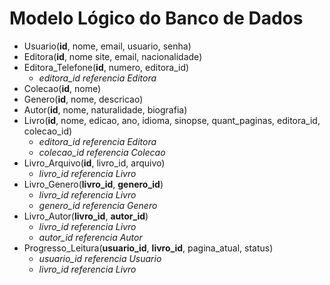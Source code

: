 # Modelo Lógico do Banco de Dados

- Usuario(**id**, nome, email, usuario, senha)
- Editora(**id**, nome site, email, nacionalidade)
- Editora_Telefone(**id**, numero, editora_id)
    - _editora_id referencia Editora_
- Colecao(**id**, nome)
- Genero(**id**, nome, descricao)
- Autor(**id**, nome, naturalidade, biografia)
- Livro(**id**, nome, edicao, ano, idioma, sinopse, quant_paginas, editora_id, colecao_id)
    - _editora_id referencia Editora_
    - _colecao_id referencia Colecao_
- Livro_Arquivo(**id**, livro_id, arquivo)
    - _livro_id referencia Livro_
- Livro_Genero(**livro_id**, **genero_id**)
    - _livro_id referencia Livro_
    - _genero_id referencia Genero_
- Livro_Autor(**livro_id**, **autor_id**)
    - _livro_id referencia Livro_
    - _autor_id referencia Autor_
- Progresso_Leitura(**usuario_id**, **livro_id**, pagina_atual, status)
    - _usuario_id referencia Usuario_
    - _livro_id referencia Livro_
